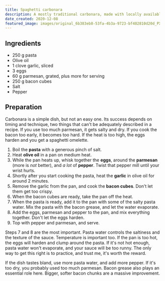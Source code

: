 ```yaml
---
title: Spaghetti carbonara
description: A mostly traditional carbonara, made with locally available ingredients, but no cream, because that's illegal.
date_created: 2020-12-08
featured_image: images/original_6b383eb8-53fa-4b3a-9723-bf402810d20d_PXL_20210426_181826088.jpg
---
```


## Ingredients

- 250 g pasta
- Olive oil
- 1 clove garlic, sliced
- 3 eggs
- 60 g parmesan, grated, plus more for serving
- 250 g bacon cubes
- Salt
- Pepper

## Preparation

Carbonara is a simple dish, but not an easy one. Its success depends on timing and technique, two things that can't be adequately described in a recipe. If you use too much parmesan, it gets salty and dry. If you cook the bacon too early, it becomes too hard. If the heat is too high, the eggs harden and you get a spaghetti omelette.

1. Boil the **pasta** with a generous pinch of salt.
2. Heat **olive oil** in a pan on medium heat.
3. While the pan heats up, whisk together the **eggs**, around the **parmesan** (more is *not* better), and *a lot* of **pepper**. Twist that pepper mill until your wrist hurts.
4. Shortly after you start cooking the pasta, heat the **garlic** in olive oil for around 2 minutes.
5. Remove the garlic from the pan, and cook the **bacon cubes**. Don't let them get too crispy.
6. When the bacon cubes are ready, take the pan off the heat.
7. When the pasta is ready, add it to the pan with some of the salty pasta water. Mix the pasta with the bacon grease, and let the water evaporate.
8. Add the eggs, parmesan and pepper to the pan, and mix everything together. Don't let the eggs harden.
9. Top with pepper and parmesan, and serve.

Steps 7 and 8 are the most important. Pasta water controls the saltiness and the texture of the sauce. Temperature is important too. If the pan is too hot, the eggs will harden and clump around the pasta. If it's not hot enough, pasta water won't evaporate, and your sauce will be too runny. The only way to get this right is to practice, and trust me, it's worth the reward.

If the dish tastes bland, use more pasta water, and add more pepper. If it's too dry, you probably used too much parmesan. Bacon grease also plays an essential role here. Bigger, softer bacon chunks are a massive improvement.

